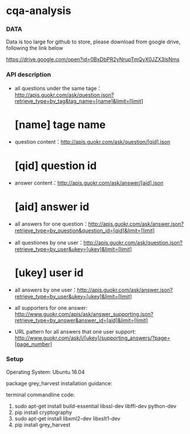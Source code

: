 # cqa-analysis

<h3>DATA</h3>
Data is too large for github to store, please download from google drive, following the link below

https://drive.google.com/open?id=0BxDbPR2yNrupTmQyX0JZX3lsNms

<h3>API description</h3>

* all questions under the same tage：http://apis.guokr.com/ask/question.json?retrieve_type=by_tag&tag_name=[name]&limit=[limit]
  # [name] tage name
* question content：http://apis.guokr.com/ask/question/[qid].json
  # [qid] question id
* answer content：http://apis.guokr.com/ask/answer/[aid].json
  # [aid] answer id
* all answers for one question：http://apis.guokr.com/ask/answer.json?retrieve_type=by_question&question_id=[qid]&limit=[limit]
* all questiones by one user：http://apis.guokr.com/ask/question.json?retrieve_type=by_user&ukey=[ukey]&limit=[limit]
  # [ukey] user id
* all answers by one user：http://apis.guokr.com/ask/answer.json?retrieve_type=by_user&ukey=[ukey]&limit=[limit]
* all supporters for one answer: http://www.guokr.com/apis/ask/answer_supporting.json?retrieve_type=by_answer&answer_id=[aid]&limit=[limit]

* URL pattern for all answers that one user support: http://www.guokr.com/ask/i/[ukey]/supporting_answers/?page=[page_number]


<h3>Setup</h3>

Operating System: Ubuntu 16.04

package grey_harvest installation guidance:

terminal commandline code:

1. sudo apt-get install build-essential libssl-dev libffi-dev python-dev
2. pip install cryptography
3. sudo apt-get install libxml2-dev libxslt1-dev
4. pip install grey_harvest

